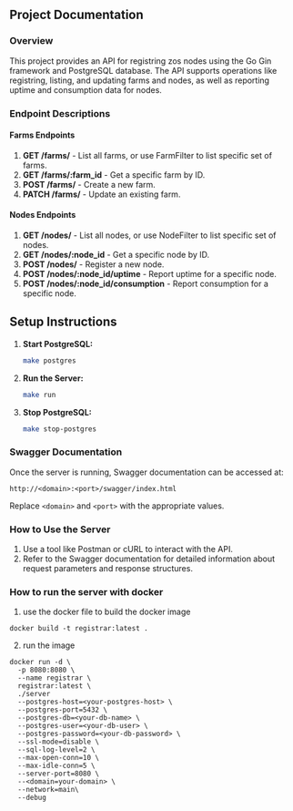 
## Project Documentation

### Overview
This project provides an API for registring zos nodes using the Go Gin framework and PostgreSQL database. 
The API supports operations like registring, listing, and updating farms and nodes, as well as reporting uptime and consumption data for nodes.

### Endpoint Descriptions

#### Farms Endpoints
1. **GET /farms/** - List all farms, or use FarmFilter to list specific set of farms.
2. **GET /farms/:farm_id** - Get a specific farm by ID.
3. **POST /farms/** - Create a new farm.
4. **PATCH /farms/** - Update an existing farm.

#### Nodes Endpoints
1. **GET /nodes/** - List all nodes, or use NodeFilter to list specific set of nodes.
2. **GET /nodes/:node_id** - Get a specific node by ID.
3. **POST /nodes/** - Register a new node.
4. **POST /nodes/:node_id/uptime** - Report uptime for a specific node.
5. **POST /nodes/:node_id/consumption** - Report consumption for a specific node.

## Setup Instructions

1. **Start PostgreSQL:**
   ```bash
   make postgres
   ```
2. **Run the Server:**
   ```bash
   make run
   ```
3. **Stop PostgreSQL:**
   ```bash
   make stop-postgres
   ```

### Swagger Documentation
Once the server is running, Swagger documentation can be accessed at:
```
http://<domain>:<port>/swagger/index.html
```
Replace `<domain>` and `<port>` with the appropriate values.

### How to Use the Server
1. Use a tool like Postman or cURL to interact with the API.
2. Refer to the Swagger documentation for detailed information about request parameters and response structures.

### How to run the server with docker
1. use the docker file to build the docker image 
```
docker build -t registrar:latest .
```
2. run the image
```
docker run -d \
  -p 8080:8080 \
  --name registrar \
  registrar:latest \
  ./server
  --postgres-host=<your-postgres-host> \
  --postgres-port=5432 \
  --postgres-db=<your-db-name> \
  --postgres-user=<your-db-user> \
  --postgres-password=<your-db-password> \
  --ssl-mode=disable \
  --sql-log-level=2 \
  --max-open-conn=10 \
  --max-idle-conn=5 \
  --server-port=8080 \
  --<domain=your-domain> \
  --network=main\
  --debug
```
